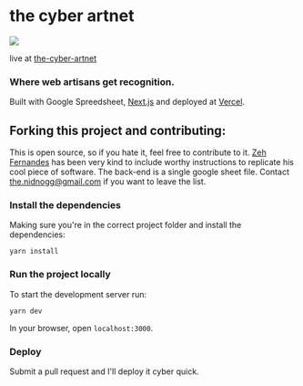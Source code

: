 # the cyber artnet

![](https://www.dropbox.com/s/rxfxdhk2epmuqab/glassesuniverse2.png?raw=1)

live at [the-cyber-artnet](https://the-cyber-artnet.vercel.app/)

### Where web artisans get recognition.

Built with Google Spreedsheet, [Next.js](https://nextjs.org/) and deployed at [Vercel](https://vercel.com/).

## Forking this project and contributing:

This is open source, so if you hate it, feel free to contribute to it. [Zeh Fernandes](https://zehfernandes.com/) has been very kind to include worthy instructions to replicate his cool piece of software. The back-end is a single google sheet file. Contact [the.nidnogg@gmail.com](the.nidnogg@gmail.com) if you want to leave the list.


### Install the dependencies

Making sure you're in the correct project folder and install the dependencies:

```
yarn install
```

### Run the project locally

To start the development server run:

```
yarn dev
```

In your browser, open `localhost:3000`.


### Deploy 

Submit a pull request and I'll deploy it cyber quick.


